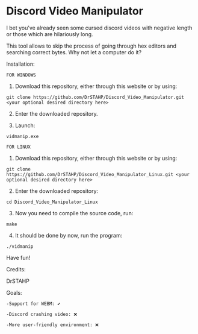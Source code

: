 # Discord Video Manipulator

I bet you've already seen some cursed discord videos with negative length or those which are hilariously long.

This tool allows to skip the process of going through hex editors and searching correct bytes. Why not let a computer do it?

Installation:


``FOR WINDOWS``


1. Download this repository, either through this website or by using:
```
git clone https://github.com/DrSTAHP/Discord_Video_Manipulator.git <your optional desired directory here>
```

2. Enter the downloaded repository.

3. Launch:
```
vidmanip.exe
```


``FOR LINUX``


1. Download this repository, either through this website or by using:
```
git clone https://github.com/DrSTAHP/Discord_Video_Manipulator_Linux.git <your optional desired directory here>
```
2. Enter the downloaded repository:
```
cd Discord_Video_Manipulator_Linux
```
3. Now you need to compile the source code, run:
```
make
```
4. It should be done by now, run the program:
```
./vidmanip
```

Have fun!

Credits:

DrSTAHP

Goals:

`-Support for WEBM: ✔️ `

`-Discord crashing video: ❌ `

`-More user-friendly environment: ❌ `

